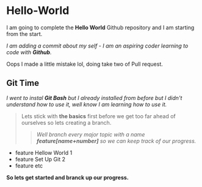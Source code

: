 <h1>Hello-World</h1>

I am going to complete the **Hello World** Github repository and I am starting from the start.

<em>I am adding a commit about my self - I am an aspiring coder learning to code with **Github**.</em>

Oops I made a little mistake lol, doing take two of Pull request.

<h2><strong>Git Time</strong></h2>

*I went to instal* ***Git Bash*** *but I already installed from before but I didn't understand how to use it, well know I am learning how to use it.*

>Lets stick with **the basics** first before we get too far ahead of ourselves so lets creating a branch.
>
>>*Well branch every major topic with a name* ***feature[name+number]*** *so we can keep track of our progress.*
>>
<ul>
  <li>feature Hellow World 1</li>
  <li>feature Set Up Git 2</li>
  <li>feature etc</li>
</ul>

**So lets get started and branck up our progress.**
